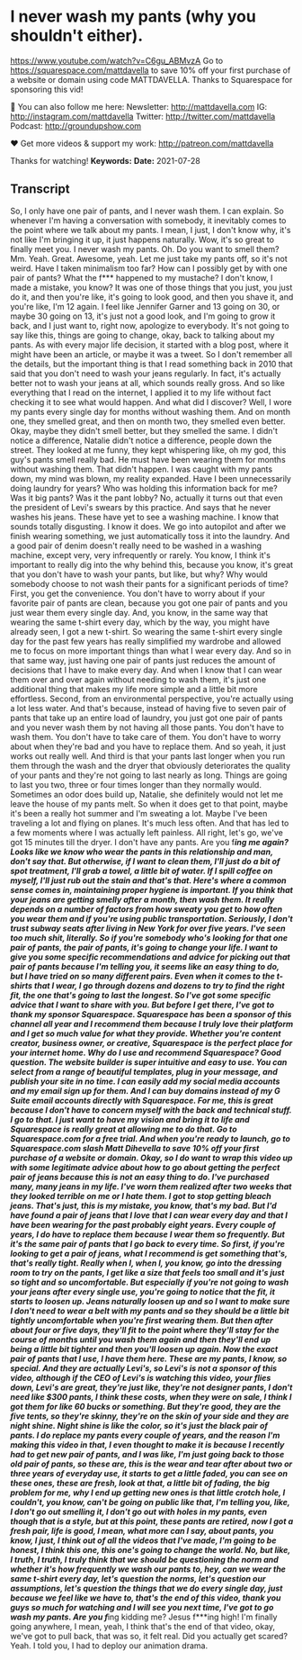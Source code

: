 # I never wash my pants (why you shouldn't either).
https://www.youtube.com/watch?v=C6gu_ABMvzA
Go to https://squarespace.com/mattdavella to save 10% off your first purchase of a website or domain using code MATTDAVELLA. Thanks to Squarespace for sponsoring this vid!

💯 You can also follow me here:
Newsletter:  http://mattdavella.com
IG:  http://instagram.com/mattdavella
Twitter:  http://twitter.com/mattdavella
Podcast:  http://groundupshow.com

❤️ Get more videos & support my work:
http://patreon.com/mattdavella

Thanks for watching!
**Keywords:** 
**Date:** 2021-07-28

## Transcript
 So, I only have one pair of pants, and I never wash them. I can explain. So whenever I'm having a conversation with somebody, it inevitably comes to the point where we talk about my pants. I mean, I just, I don't know why, it's not like I'm bringing it up, it just happens naturally. Wow, it's so great to finally meet you. I never wash my pants. Oh. Do you want to smell them? Mm. Yeah. Great. Awesome, yeah. Let me just take my pants off, so it's not weird. Have I taken minimalism too far? How can I possibly get by with one pair of pants? What the f*** happened to my mustache? I don't know, I made a mistake, you know? It was one of those things that you just, you just do it, and then you're like, it's going to look good, and then you shave it, and you're like, I'm 12 again. I feel like Jennifer Garner and 13 going on 30, or maybe 30 going on 13, it's just not a good look, and I'm going to grow it back, and I just want to, right now, apologize to everybody. It's not going to say like this, things are going to change, okay, back to talking about my pants. As with every major life decision, it started with a blog post, where it might have been an article, or maybe it was a tweet. So I don't remember all the details, but the important thing is that I read something back in 2010 that said that you don't need to wash your jeans regularly. In fact, it's actually better not to wash your jeans at all, which sounds really gross. And so like everything that I read on the internet, I applied it to my life without fact checking it to see what would happen. And what did I discover? Well, I wore my pants every single day for months without washing them. And on month one, they smelled great, and then on month two, they smelled even better. Okay, maybe they didn't smell better, but they smelled the same. I didn't notice a difference, Natalie didn't notice a difference, people down the street. They looked at me funny, they kept whispering like, oh my god, this guy's pants smell really bad. He must have been wearing them for months without washing them. That didn't happen. I was caught with my pants down, my mind was blown, my reality expanded. Have I been unnecessarily doing laundry for years? Who was holding this information back for me? Was it big pants? Was it the pant lobby? No, actually it turns out that even the president of Levi's swears by this practice. And says that he never washes his jeans. These have yet to see a washing machine. I know that sounds totally disgusting. I know it does. We go into autopilot and after we finish wearing something, we just automatically toss it into the laundry. And a good pair of denim doesn't really need to be washed in a washing machine, except very, very infrequently or rarely. You know, I think it's important to really dig into the why behind this, because you know, it's great that you don't have to wash your pants, but like, but why? Why would somebody choose to not wash their pants for a significant periods of time? First, you get the convenience. You don't have to worry about if your favorite pair of pants are clean, because you got one pair of pants and you just wear them every single day. And, you know, in the same way that wearing the same t-shirt every day, which by the way, you might have already seen, I got a new t-shirt. So wearing the same t-shirt every single day for the past few years has really simplified my wardrobe and allowed me to focus on more important things than what I wear every day. And so in that same way, just having one pair of pants just reduces the amount of decisions that I have to make every day. And when I know that I can wear them over and over again without needing to wash them, it's just one additional thing that makes my life more simple and a little bit more effortless. Second, from an environmental perspective, you're actually using a lot less water. And that's because, instead of having five to seven pair of pants that take up an entire load of laundry, you just got one pair of pants and you never wash them by not having all those pants. You don't have to wash them. You don't have to take care of them. You don't have to worry about when they're bad and you have to replace them. And so yeah, it just works out really well. And third is that your pants last longer when you run them through the wash and the dryer that obviously deteriorates the quality of your pants and they're not going to last nearly as long. Things are going to last you two, three or four times longer than they normally would. Sometimes an odor does build up, Natalie, she definitely would not let me leave the house of my pants melt. So when it does get to that point, maybe it's been a really hot summer and I'm sweating a lot. Maybe I've been traveling a lot and flying on planes. It's much less often. And that has led to a few moments where I was actually left painless. All right, let's go, we've got 15 minutes till the dryer. I don't have any pants. Are you f***ing me again? Looks like we know who wear the pants in this relationship and man, don't say that. But otherwise, if I want to clean them, I'll just do a bit of spot treatment, I'll grab a towel, a little bit of water. If I spill coffee on myself, I'll just rub out the stain and that's that. Here's where a common sense comes in, maintaining proper hygiene is important. If you think that your jeans are getting smelly after a month, then wash them. It really depends on a number of factors from how sweaty you get to how often you wear them and if you're using public transportation. Seriously, I don't trust subway seats after living in New York for over five years. I've seen too much shit, literally. So if you're somebody who's looking for that one pair of pants, the pair of pants, it's going to change your life. I want to give you some specific recommendations and advice for picking out that pair of pants because I'm telling you, it seems like an easy thing to do, but I have tried on so many different pairs. Even when it comes to the t-shirts that I wear, I go through dozens and dozens to try to find the right fit, the one that's going to last the longest. So I've got some specific advice that I want to share with you. But before I get there, I've got to thank my sponsor Squarespace. Squarespace has been a sponsor of this channel all year and I recommend them because I truly love their platform and I get so much value for what they provide. Whether you're content creator, business owner, or creative, Squarespace is the perfect place for your internet home. Why do I use and recommend Squarespace? Good question. The website builder is super intuitive and easy to use. You can select from a range of beautiful templates, plug in your message, and publish your site in no time. I can easily add my social media accounts and my email sign up for them. And I can buy domains instead of my G Suite email accounts directly with Squarespace. For me, this is great because I don't have to concern myself with the back and technical stuff. I go to that. I just want to have my vision and bring it to life and Squarespace is really great at allowing me to do that. Go to Squarespace.com for a free trial. And when you're ready to launch, go to Squarespace.com slash Matt Dihevella to save 10% off your first purchase of a website or domain. Okay, so I do want to wrap this video up with some legitimate advice about how to go about getting the perfect pair of jeans because this is not an easy thing to do. I've purchased many, many jeans in my life. I've worn them realized after two weeks that they looked terrible on me or I hate them. I got to stop getting bleach jeans. That's just, this is my mistake, you know, that's my bad. But I'd have found a pair of jeans that I love that I can wear every day and that I have been wearing for the past probably eight years. Every couple of years, I do have to replace them because I wear them so frequently. But it's the same pair of pants that I go back to every time. So first, if you're looking to get a pair of jeans, what I recommend is get something that's, that's really tight. Really when I, when I, you know, go into the dressing room to try on the pants, I get like a size that feels too small and it's just so tight and so uncomfortable. But especially if you're not going to wash your jeans after every single use, you're going to notice that the fit, it starts to loosen up. Jeans naturally loosen up and so I want to make sure I don't need to wear a belt with my pants and so they should be a little bit tightly uncomfortable when you're first wearing them. But then after about four or five days, they'll fit to the point where they'll stay for the course of months until you wash them again and then they'll end up being a little bit tighter and then you'll loosen up again. Now the exact pair of pants that I use, I have them here. These are my pants, I know, so special. And they are actually Levi's, so Levi's is not a sponsor of this video, although if the CEO of Levi's is watching this video, your flies down, Levi's are great, they're just like, they're not designer pants, I don't need like $300 pants, I think these costs, when they were on sale, I think I got them for like 60 bucks or something. But they're good, they are the five tents, so they're skinny, they're on the skin of your side and they are night shine. Night shine is like the color, so it's just the black pair of pants. I do replace my pants every couple of years, and the reason I'm making this video in that, I even thought to make it is because I recently had to get new pair of pants, and I was like, I'm just going back to those old pair of pants, so these are, this is the wear and tear after about two or three years of everyday use, it starts to get a little faded, you can see on these ones, these are fresh, look at that, a little bit of fading, the big problem for me, why I end up getting new ones is that little crotch hole, I couldn't, you know, can't be going on public like that, I'm telling you, like, I don't go out smelling it, I don't go out with holes in my pants, even though that is a style, but at this point, these pants are retired, now I got a fresh pair, life is good, I mean, what more can I say, about pants, you know, I just, I think out of all the videos that I've made, I'm going to be honest, I think this one, this one's going to change the world. No, but like, I truth, I truth, I truly think that we should be questioning the norm and whether it's how frequently we wash our pants to, hey, can we wear the same t-shirt every day, let's question the norms, let's question our assumptions, let's question the things that we do every single day, just because we feel like we have to, that's the end of this video, thank you guys so much for watching and I will see you next time, I've got to go wash my pants. Are you f***ing kidding me? Jesus f***ing high! I'm finally going anywhere, I mean, yeah, I think that's the end of that video, okay, we've got to pull back, that was so, it felt real. Did you actually get scared? Yeah. I told you, I had to deploy our animation drama.
